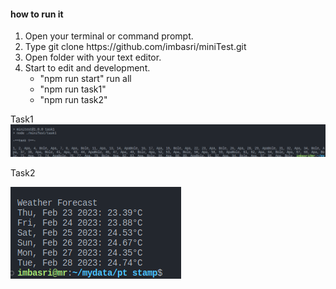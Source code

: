<h4>how to run it</h4>

<ol>
<li>Open your terminal or command prompt.</li>
<li>Type git clone https://github.com/imbasri/miniTest.git
</li>
<li>
Open folder with your text editor.
</li><li>
Start to edit and development.

-  "npm run start" run all
-  "npm run task1"
-  "npm run task2"
</li>
</ol>

<table>
Task1
<img src="./miniTest/img/task1.png"/>

<br>

Task2

<img src="./miniTest/img/task2.png"/>
</table>
